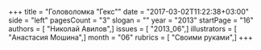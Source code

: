 +++
title = "Головоломка \"Гекс\""
date = "2017-03-02T11:22:38+03:00"
side = "left"
pagesCount = "3"
slogan = ""
year = "2013"
startPage = "16"
authors = [ "Николай Авилов",]
issues = [ "2013_06",]
illustrators = [ "Анастасия Мошина",]
month = "06"
rubrics = [ "Своими руками",]
+++
